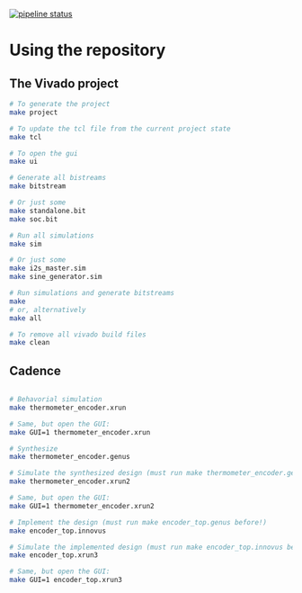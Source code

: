 [![pipeline status](https://gitlab.itiv.kit.edu/psoc/psoc_fpga/badges/master/pipeline.svg)](https://gitlab.itiv.kit.edu/psoc/psoc_fpga/commits/master)

# Using the repository

## The Vivado project

```bash
# To generate the project
make project

# To update the tcl file from the current project state
make tcl

# To open the gui
make ui

# Generate all bistreams
make bitstream

# Or just some
make standalone.bit
make soc.bit

# Run all simulations
make sim

# Or just some
make i2s_master.sim
make sine_generator.sim

# Run simulations and generate bitstreams
make
# or, alternatively
make all

# To remove all vivado build files
make clean
```

## Cadence

```bash

# Behavorial simulation
make thermometer_encoder.xrun

# Same, but open the GUI:
make GUI=1 thermometer_encoder.xrun

# Synthesize
make thermometer_encoder.genus

# Simulate the synthesized design (must run make thermometer_encoder.genus before!)
make thermometer_encoder.xrun2

# Same, but open the GUI:
make GUI=1 thermometer_encoder.xrun2

# Implement the design (must run make encoder_top.genus before!)
make encoder_top.innovus

# Simulate the implemented design (must run make encoder_top.innovus before!)
make encoder_top.xrun3

# Same, but open the GUI:
make GUI=1 encoder_top.xrun3
```